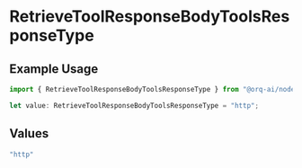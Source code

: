 # RetrieveToolResponseBodyToolsResponseType

## Example Usage

```typescript
import { RetrieveToolResponseBodyToolsResponseType } from "@orq-ai/node/models/operations";

let value: RetrieveToolResponseBodyToolsResponseType = "http";
```

## Values

```typescript
"http"
```